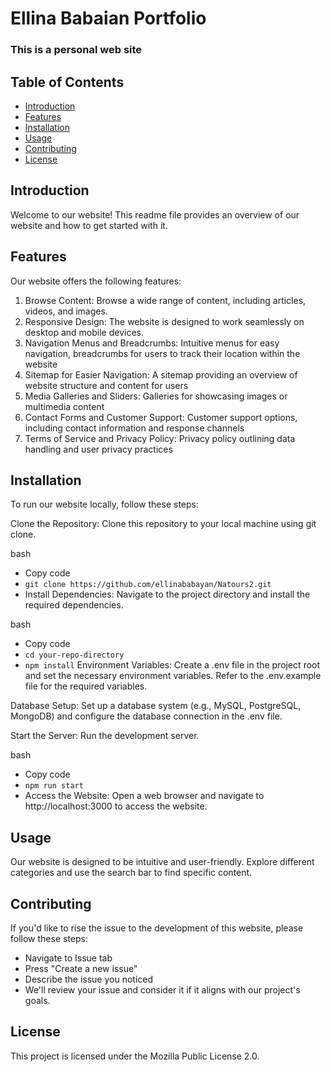 # Ellina Babaian Portfolio

### This is a personal web site 


## Table of Contents
- [Introduction](#introduction)
- [Features](#features)
- [Installation](#installation)
- [Usage](#usage)
- [Contributing](#contributing)
- [License](#license)

  
## Introduction
Welcome to our website! This readme file provides an overview of our website and how to get started with it.

## Features
Our website offers the following features:

1. Browse Content: Browse a wide range of content, including articles, videos, and images.
2. Responsive Design: The website is designed to work seamlessly on desktop and mobile devices.
3. Navigation Menus and Breadcrumbs: Intuitive menus for easy navigation, breadcrumbs for users to track their location within the website
4. Sitemap for Easier Navigation: A sitemap providing an overview of website structure and content for users
5. Media Galleries and Sliders: Galleries for showcasing images or multimedia content
6. Contact Forms and Customer Support: Customer support options, including contact information and response channels
7. Terms of Service and Privacy Policy: Privacy policy outlining data handling and user privacy practices

## Installation
To run our website locally, follow these steps:

Clone the Repository: Clone this repository to your local machine using git clone.

bash
- Copy code
- `git clone https://github.com/ellinababayan/Natours2.git`
- Install Dependencies: Navigate to the project directory and install the required dependencies.

bash
- Copy code
- `cd your-repo-directory`
- `npm install`
Environment Variables: Create a .env file in the project root and set the necessary environment variables. Refer to the .env.example file for the required variables.

Database Setup: Set up a database system (e.g., MySQL, PostgreSQL, MongoDB) and configure the database connection in the .env file.

Start the Server: Run the development server.

bash
- Copy code
- `npm run start`
- Access the Website: Open a web browser and navigate to http://localhost:3000 to access the website.

## Usage
Our website is designed to be intuitive and user-friendly.
Explore different categories and use the search bar to find specific content.

## Contributing

If you'd like to rise the issue to the development of this website, please follow these steps:

- Navigate to Issue tab
- Press "Create a new issue"
- Describe the issue you noticed
- We'll review your issue and consider it if it aligns with our project's goals.

## License
This project is licensed under the Mozilla Public License 2.0.
